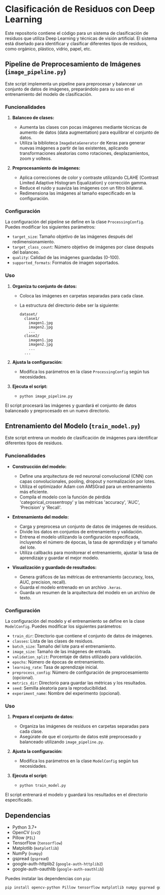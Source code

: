 # Clasificación de Residuos con Deep Learning

Este repositorio contiene el código para un sistema de clasificación de residuos que utiliza Deep Learning y técnicas de visión artificial. El sistema está diseñado para identificar y clasificar diferentes tipos de residuos, como orgánico, plástico, vidrio, papel, etc.

## Pipeline de Preprocesamiento de Imágenes (`image_pipeline.py`)

Este script implementa un pipeline para preprocesar y balancear un conjunto de datos de imágenes, preparándolo para su uso en el entrenamiento del modelo de clasificación.

### Funcionalidades

1. **Balanceo de clases:**
   - Aumenta las clases con pocas imágenes mediante técnicas de aumento de datos (data augmentation) para equilibrar el conjunto de datos.
   - Utiliza la biblioteca `ImageDataGenerator` de Keras para generar nuevas imágenes a partir de las existentes, aplicando transformaciones aleatorias como rotaciones, desplazamientos, zoom y volteos.

2. **Preprocesamiento de imágenes:**
   - Aplica correcciones de color y contraste utilizando CLAHE (Contrast Limited Adaptive Histogram Equalization) y corrección gamma.
   - Reduce el ruido y suaviza las imágenes con un filtro bilateral.
   - Redimensiona las imágenes al tamaño especificado en la configuración.

### Configuración

La configuración del pipeline se define en la clase `ProcessingConfig`.  Puedes modificar los siguientes parámetros:

* `target_size`:  Tamaño objetivo de las imágenes después del redimensionamiento.
* `target_class_count`: Número objetivo de imágenes por clase después del balanceo.
* `quality`: Calidad de las imágenes guardadas (0-100).
* `supported_formats`: Formatos de imagen soportados.

### Uso

1. **Organiza tu conjunto de datos:**
   - Coloca las imágenes en carpetas separadas para cada clase.
   - La estructura del directorio debe ser la siguiente:

     ```
     dataset/
       clase1/
         imagen1.jpg
         imagen2.jpg
         ...
       clase2/
         imagen1.jpg
         imagen2.jpg
         ...
       ...
     ```

2. **Ajusta la configuración:**
   - Modifica los parámetros en la clase `ProcessingConfig` según tus necesidades.

3. **Ejecuta el script:**
   - `python image_pipeline.py`

El script procesará las imágenes y guardará el conjunto de datos balanceado y preprocesado en un nuevo directorio.


## Entrenamiento del Modelo (`train_model.py`)

Este script entrena un modelo de clasificación de imágenes para identificar diferentes tipos de residuos.

### Funcionalidades

* **Construcción del modelo:**
    * Define una arquitectura de red neuronal convolucional (CNN) con capas convolucionales, pooling, dropout y normalización por lotes.
    * Utiliza el optimizador Adam con AMSGrad para un entrenamiento más eficiente.
    * Compila el modelo con la función de pérdida 'categorical_crossentropy' y las métricas 'accuracy', 'AUC', 'Precision' y 'Recall'.

* **Entrenamiento del modelo:**
    * Carga y preprocesa un conjunto de datos de imágenes de residuos.
    * Divide los datos en conjuntos de entrenamiento y validación.
    * Entrena el modelo utilizando la configuración especificada, incluyendo el número de épocas, la tasa de aprendizaje y el tamaño del lote.
    * Utiliza callbacks para monitorear el entrenamiento, ajustar la tasa de aprendizaje y guardar el mejor modelo.

* **Visualización y guardado de resultados:**
    * Genera gráficos de las métricas de entrenamiento (accuracy, loss, AUC, precision, recall).
    * Guarda el modelo entrenado en un archivo `.keras`.
    * Guarda un resumen de la arquitectura del modelo en un archivo de texto.

### Configuración

La configuración del modelo y el entrenamiento se define en la clase `ModelConfig`. Puedes modificar los siguientes parámetros:

* `train_dir`: Directorio que contiene el conjunto de datos de imágenes.
* `classes`:  Lista de las clases de residuos.
* `batch_size`: Tamaño del lote para el entrenamiento.
* `image_size`: Tamaño de las imágenes de entrada.
* `validation_split`: Porcentaje de datos utilizado para validación.
* `epochs`: Número de épocas de entrenamiento.
* `learning_rate`: Tasa de aprendizaje inicial.
* `preprocess_config`:  Número de configuración de preprocesamiento (opcional).
* `metrics_dir`: Directorio para guardar las métricas y los resultados.
* `seed`: Semilla aleatoria para la reproducibilidad.
* `experiment_name`: Nombre del experimento (opcional).

### Uso

1. **Prepara el conjunto de datos:**
   * Organiza las imágenes de residuos en carpetas separadas para cada clase.
   * Asegúrate de que el conjunto de datos esté preprocesado y balanceado utilizando `image_pipeline.py`.

2. **Ajusta la configuración:**
   * Modifica los parámetros en la clase `ModelConfig` según tus necesidades.

3. **Ejecuta el script:**
   * `python train_model.py`

El script entrenará el modelo y guardará los resultados en el directorio especificado.

## Dependencias

* Python 3.7+
* OpenCV (`cv2`)
* Pillow (`PIL`)
* TensorFlow (`tensorflow`)
* Matplotlib (`matplotlib`)
* NumPy (`numpy`)
* gspread (`gspread`)
* google-auth-httplib2 (`google-auth-httplib2`)
* google-auth-oauthlib (`google-auth-oauthlib`)

Puedes instalar las dependencias con `pip`:

```bash
pip install opencv-python Pillow tensorflow matplotlib numpy gspread google-auth-httplib2 google-auth-oauthlib